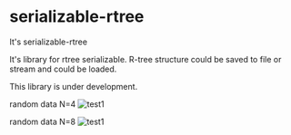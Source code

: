 # serializable-rtree
It's serializable-rtree

It's library for rtree serializable. R-tree structure could be saved to file or stream and could be loaded.

This library is under development.

random data N=4
![test1](https://user-images.githubusercontent.com/6241577/150647028-b559b53d-7591-4689-a6c9-df8ea5368da4.png)

random data N=8
![test1](https://user-images.githubusercontent.com/6241577/150680088-38da569c-ddbd-4efe-b0b5-44914a5afebf.png)

